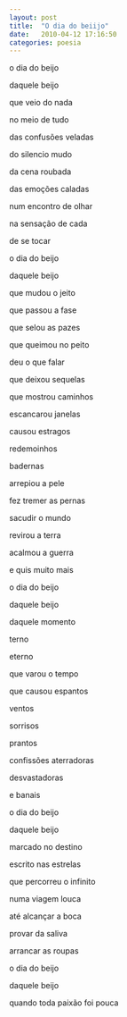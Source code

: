 ```yaml
---
layout: post
title:  "O dia do beiijo"
date:   2010-04-12 17:16:50
categories: poesia
---
```


o dia do beijo

daquele beijo

que veio do nada

no meio de tudo

das confusões veladas

do silencio mudo

da cena roubada

das emoções caladas

num encontro de olhar

na sensação de cada

de se tocar

o dia do beijo

daquele beijo

que mudou o jeito

que passou a fase

que selou as pazes

que queimou no peito

deu o que falar

que deixou sequelas

que mostrou caminhos

escancarou janelas

causou estragos

redemoinhos

badernas

arrepiou a pele

fez tremer as pernas

sacudir o mundo

revirou a terra

acalmou a guerra

e quis muito mais

o dia do beijo

daquele beijo

daquele momento

terno

eterno

que varou o tempo

que causou espantos

ventos

sorrisos

prantos

confissões aterradoras

desvastadoras

e banais

o dia do beijo

daquele beijo

marcado no destino

escrito nas estrelas

que percorreu o infinito

numa viagem louca

até alcançar a boca

provar da saliva

arrancar as roupas

o dia do beijo

daquele beijo

quando toda paixão foi pouca
